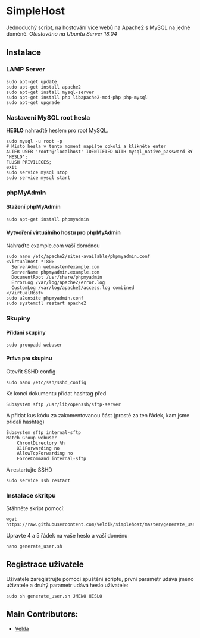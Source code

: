 # SimpleHost
Jednoduchý script, na hostování více webů na Apache2 s MySQL na jedné doméně.
*Otestováno na Ubuntu Server 18.04*
## Instalace
### LAMP Server
```
sudo apt-get update
sudo apt-get install apache2
sudo apt-get install mysql-server
sudo apt-get install php libapache2-mod-php php-mysql
sudo apt-get upgrade
```
### Nastavení MySQL root hesla
**HESLO** nahraďtě heslem pro root MySQL.
```
sudo mysql -u root -p
# Místo hesla v tento moment napište cokoli a klikněte enter
ALTER USER 'root'@'localhost' IDENTIFIED WITH mysql_native_password BY 'HESLO';
FLUSH PRIVILEGES;
exit
sudo service mysql stop
sudo service mysql start
```
### phpMyAdmin
#### Stažení phpMyAdmin
```
sudo apt-get install phpmyadmin
```
#### Vytvoření virtuálního hostu pro phpMyAdmin
Nahraďte example.com vaší doménou
```
sudo nano /etc/apache2/sites-available/phpmyadmin.conf
<VirtualHost *:80>
  ServerAdmin webmaster@example.com
  ServerName phpmyadmin.example.com
  DocumentRoot /usr/share/phpmyadmin
  ErrorLog /var/log/apache2/error.log
  CustomLog /var/log/apache2/access.log combined
</VirtualHost>
sudo a2ensite phpmyadmin.conf
sudo systemctl restart apache2
```
### Skupiny
#### Přidání skupiny 
```
sudo groupadd webuser
```
#### Práva pro skupinu
Otevřít SSHD config
```
sudo nano /etc/ssh/sshd_config
```
Ke konci dokumentu přidat hashtag před
```
Subsystem sftp /usr/lib/openssh/sftp-server
```
A přidat kus kódu za zakomentovanou část (prostě za ten řádek, kam jsme přidali hashtag)
```
Subsystem sftp internal-sftp
Match Group webuser
    ChrootDirectory %h
    X11Forwarding no
    AllowTcpForwarding no
    ForceCommand internal-sftp
```
A restartujte SSHD
```
sudo service ssh restart
```
### Instalace skritpu
Stáhněte skript pomocí:
```
wget https://raw.githubusercontent.com/Veldik/simplehost/master/generate_user.sh
```
Upravte 4 a 5 řádek na vaše heslo a vaší doménu
```
nano generate_user.sh
```
## Registrace uživatele
Uživatele zaregistrujte pomocí spuštění scriptu, první parametr udává jméno uživatele a druhý parametr udává heslo uživatele:
```
sudo sh generate_user.sh JMENO HESLO
```
## Main Contributors:
* [Velda](https://github.com/Veldik/)
